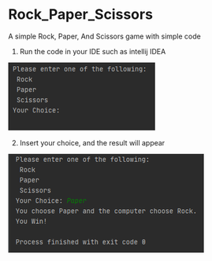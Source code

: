 # Rock_Paper_Scissors

A simple Rock, Paper, And Scissors game with simple code

1. Run the code in your IDE such as intellij IDEA

![start](/img/1.png)

2. Insert your choice, and the result will appear

![start](/img/2.png)

